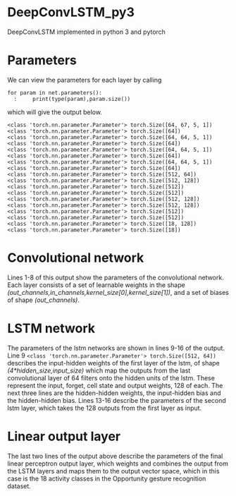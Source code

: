 # DeepConvLSTM_py3
DeepConvLSTM implemented in python 3 and pytorch

# Parameters

We can view the parameters for each layer by calling

```
for param in net.parameters():
  :     print(type(param),param.size())
```

which will give the output below.

```
<class 'torch.nn.parameter.Parameter'> torch.Size([64, 67, 5, 1])
<class 'torch.nn.parameter.Parameter'> torch.Size([64])
<class 'torch.nn.parameter.Parameter'> torch.Size([64, 64, 5, 1])
<class 'torch.nn.parameter.Parameter'> torch.Size([64])
<class 'torch.nn.parameter.Parameter'> torch.Size([64, 64, 5, 1])
<class 'torch.nn.parameter.Parameter'> torch.Size([64])
<class 'torch.nn.parameter.Parameter'> torch.Size([64, 64, 5, 1])
<class 'torch.nn.parameter.Parameter'> torch.Size([64])
<class 'torch.nn.parameter.Parameter'> torch.Size([512, 64])
<class 'torch.nn.parameter.Parameter'> torch.Size([512, 128])
<class 'torch.nn.parameter.Parameter'> torch.Size([512])
<class 'torch.nn.parameter.Parameter'> torch.Size([512])
<class 'torch.nn.parameter.Parameter'> torch.Size([512, 128])
<class 'torch.nn.parameter.Parameter'> torch.Size([512, 128])
<class 'torch.nn.parameter.Parameter'> torch.Size([512])
<class 'torch.nn.parameter.Parameter'> torch.Size([512])
<class 'torch.nn.parameter.Parameter'> torch.Size([18, 128])
<class 'torch.nn.parameter.Parameter'> torch.Size([18])
```

# Convolutional network
Lines 1-8 of this output show the parameters of the convolutional network. Each layer consists of a set of learnable weights in the shape *(out_channels,in_channels,kernel_size[0],kernel_size[1])*, and a set of biases of shape *(out_channels)*.

# LSTM network
The parameters of the lstm networks are shown in lines 9-16 of the output. Line 9 `<class 'torch.nn.parameter.Parameter'> torch.Size([512, 64])` describes the input-hidden weights of the first layer of the lstm, of shape *(4\*hidden_size,input_size)* which map the outputs from the last convolutional layer of 64 filters onto the hidden units of the lstm. These represent the input, forget, cell state and output weights, 128 of each. The next three lines are the hidden-hidden weights, the input-hidden bias and the hidden-hidden bias. Lines 13-16 describe the parameters of the second lstm layer, which takes the 128 outputs from the first layer as input. 

# Linear output layer
The last two lines of the output above describe the parameters of the final linear perceptron output layer, which weights and combines the output from the LSTM layers and maps them to the output vector space, which in this case is the 18 activity classes in the Opportunity gesture recognition dataset. 

